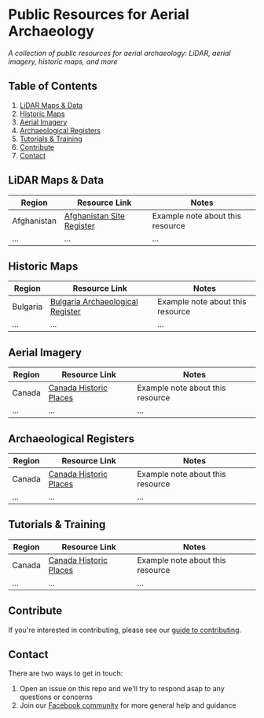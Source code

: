 # Public Resources for Aerial Archaeology


*A collection of public resources for aerial archaeology: LiDAR, aerial imagery, historic maps, and more*

## Table of Contents
1. [LiDAR Maps & Data](#lidar-maps--data)
2. [Historic Maps](#historic-maps)
3. [Aerial Imagery](#aerial-imagery)
4. [Archaeological Registers](#archaeological-registers)
5. [Tutorials & Training](#tutorials--training)
4. [Contribute](#contribute)
6. [Contact](#contact)

## LiDAR Maps & Data
| Region | Resource Link | Notes |
| ------ | ------------- | ----- |
| Afghanistan | [Afghanistan Site Register](#) | Example note about this resource |
| ...    | ...           | ...   |

## Historic Maps
| Region | Resource Link | Notes |
| ------ | ------------- | ----- |
| Bulgaria | [Bulgaria Archaeological Register](#) | Example note about this resource |
| ...     | ...           | ...   |

## Aerial Imagery
| Region | Resource Link | Notes |
| ------ | ------------- | ----- |
| Canada | [Canada Historic Places](#) | Example note about this resource |
| ...    | ...           | ...   |

## Archaeological Registers
| Region | Resource Link | Notes |
| ------ | ------------- | ----- |
| Canada | [Canada Historic Places](#) | Example note about this resource |
| ...    | ...           | ...   |

## Tutorials & Training
| Region | Resource Link | Notes |
| ------ | ------------- | ----- |
| Canada | [Canada Historic Places](#) | Example note about this resource |
| ...    | ...           | ...   |

## Contribute
If you're interested in contributing, please see our [guide to contributing](#).

## Contact
There are two ways to get in touch:
1. Open an issue on this repo and we'll try to respond asap to any questions or concerns
2. Join our [Facebook community](https://www.facebook.com/groups/1508789132952429) for more general help and guidance
